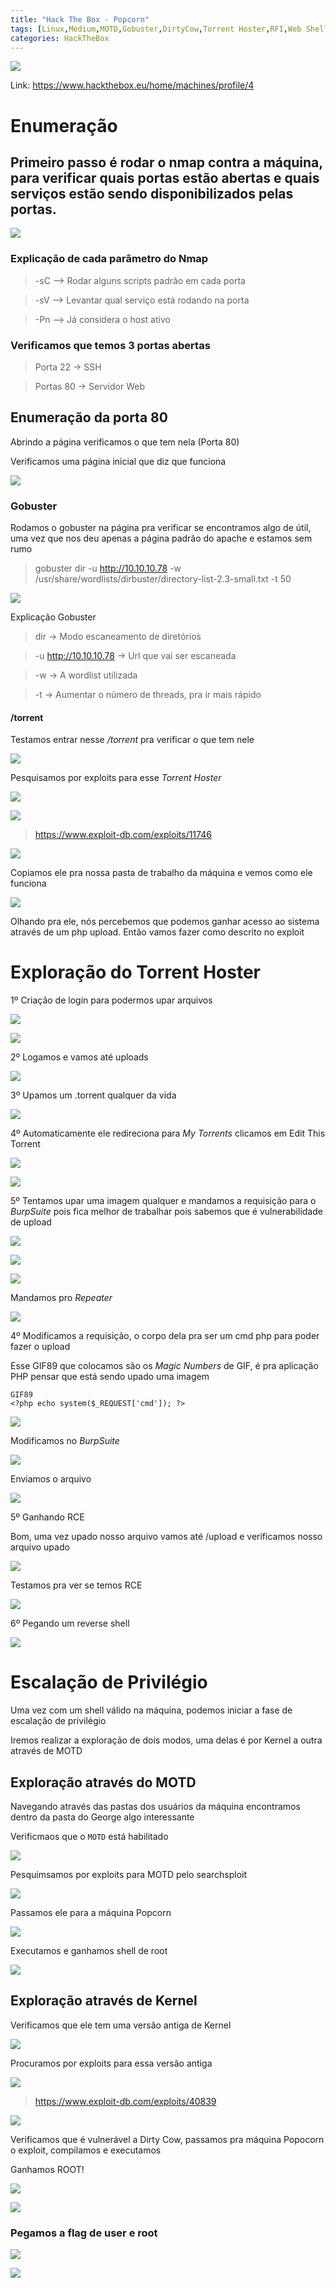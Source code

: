```yaml
---
title: "Hack The Box - Popcorn"
tags: [Linux,Medium,MOTD,Gobuster,DirtyCow,Torrent Hoster,RFI,Web Shell,BurpSuite,BurpSuite Repeater,Magic Number]
categories: HackTheBox
---
```


![](https://raw.githubusercontent.com/0x4rt3mis/0x4rt3mis.github.io/master/img/htb-popcorn/P_inicial.png)

Link: <https://www.hackthebox.eu/home/machines/profile/4>

# Enumeração

## Primeiro passo é rodar o nmap contra a máquina, para verificar quais portas estão abertas e quais serviços estão sendo disponibilizados pelas portas.

![](https://raw.githubusercontent.com/0x4rt3mis/0x4rt3mis.github.io/master/img/htb-popcorn/P_nmap.png)

### Explicação de cada parâmetro do Nmap

> -sC --> Rodar alguns scripts padrão em cada porta

> -sV --> Levantar qual serviço está rodando na porta

> -Pn --> Já considera o host ativo

### Verificamos que temos 3 portas abertas

> Porta 22 -> SSH

> Portas 80 -> Servidor Web

## Enumeração da porta 80

Abrindo a página verificamos o que tem nela (Porta 80)

Verificamos uma página inicial que diz que funciona

![](https://raw.githubusercontent.com/0x4rt3mis/0x4rt3mis.github.io/master/img/htb-popcorn/P_web.png)

### Gobuster

Rodamos o gobuster na página pra verificar se encontramos algo de útil, uma vez que nos deu apenas a página padrão do apache e estamos sem rumo

> gobuster dir -u http://10.10.10.78 -w /usr/share/wordlists/dirbuster/directory-list-2.3-small.txt -t 50

![](https://raw.githubusercontent.com/0x4rt3mis/0x4rt3mis.github.io/master/img/htb-popcorn/P_gobuster.png)

Explicação Gobuster

> dir -> Modo escaneamento de diretórios

> -u http://10.10.10.78 -> Url que vai ser escaneada

> -w -> A wordlist utilizada

> -t -> Aumentar o número de threads, pra ir mais rápido

#### /torrent 

Testamos entrar nesse */torrent* pra verificar o que tem nele

![](https://raw.githubusercontent.com/0x4rt3mis/0x4rt3mis.github.io/master/img/htb-popcorn/P_t.png)

Pesquisamos por exploits para esse *Torrent Hoster*

![](https://raw.githubusercontent.com/0x4rt3mis/0x4rt3mis.github.io/master/img/htb-popcorn/P_exp.png)

![](https://raw.githubusercontent.com/0x4rt3mis/0x4rt3mis.github.io/master/img/htb-popcorn/P_exp1.png)

> https://www.exploit-db.com/exploits/11746

![](https://raw.githubusercontent.com/0x4rt3mis/0x4rt3mis.github.io/master/img/htb-popcorn/P_searchsploit.png)

Copiamos ele pra nossa pasta de trabalho da máquina e vemos como ele funciona

![](https://raw.githubusercontent.com/0x4rt3mis/0x4rt3mis.github.io/master/img/htb-popcorn/P_searchsploit1.png)

Olhando pra ele, nós percebemos que podemos ganhar acesso ao sistema através de um php upload. Então vamos fazer como descrito no exploit

# Exploração do Torrent Hoster

1º Criação de login para podermos upar arquivos

![](https://raw.githubusercontent.com/0x4rt3mis/0x4rt3mis.github.io/master/img/htb-popcorn/P_tor.png)

![](https://raw.githubusercontent.com/0x4rt3mis/0x4rt3mis.github.io/master/img/htb-popcorn/P_tor1.png)

2º Logamos e vamos até uploads

![](https://raw.githubusercontent.com/0x4rt3mis/0x4rt3mis.github.io/master/img/htb-popcorn/P_tor2.png)

3º Upamos um .torrent qualquer da vida

![](https://raw.githubusercontent.com/0x4rt3mis/0x4rt3mis.github.io/master/img/htb-popcorn/P_torrent.png)

4º Automaticamente ele redireciona para *My Torrents* clicamos em Edit This Torrent

![](https://raw.githubusercontent.com/0x4rt3mis/0x4rt3mis.github.io/master/img/htb-popcorn/P_torrent2.png)

![](https://raw.githubusercontent.com/0x4rt3mis/0x4rt3mis.github.io/master/img/htb-popcorn/P_torrent3.png)

5º Tentamos upar uma imagem qualquer e mandamos a requisição para o *BurpSuite* pois fica melhor de trabalhar pois sabemos que é vulnerabilidade de upload

![](https://raw.githubusercontent.com/0x4rt3mis/0x4rt3mis.github.io/master/img/htb-popcorn/P_tor3.png)

![](https://raw.githubusercontent.com/0x4rt3mis/0x4rt3mis.github.io/master/img/htb-popcorn/P_tor4.png)

![](https://raw.githubusercontent.com/0x4rt3mis/0x4rt3mis.github.io/master/img/htb-popcorn/P_tor5.png)

Mandamos pro *Repeater*

![](https://raw.githubusercontent.com/0x4rt3mis/0x4rt3mis.github.io/master/img/htb-popcorn/P_tor6.png)

4º Modificamos a requisição, o corpo dela pra ser um cmd php para poder fazer o upload

Esse GIF89 que colocamos são os *Magic Numbers* de GIF, é pra aplicação PHP pensar que está sendo upado uma imagem

```
GIF89
<?php echo system($_REQUEST['cmd']); ?>
```

![](https://raw.githubusercontent.com/0x4rt3mis/0x4rt3mis.github.io/master/img/htb-popcorn/P_tor7.png)

Modificamos no *BurpSuite*

![](https://raw.githubusercontent.com/0x4rt3mis/0x4rt3mis.github.io/master/img/htb-popcorn/P_tor8.png)

Enviamos o arquivo

![](https://raw.githubusercontent.com/0x4rt3mis/0x4rt3mis.github.io/master/img/htb-popcorn/P_tor9.png)

5º Ganhando RCE

Bom, uma vez upado nosso arquivo vamos até /upload e verificamos nosso arquivo upado

![](https://raw.githubusercontent.com/0x4rt3mis/0x4rt3mis.github.io/master/img/htb-popcorn/P_tor10.png)

Testamos pra ver se temos RCE

![](https://raw.githubusercontent.com/0x4rt3mis/0x4rt3mis.github.io/master/img/htb-popcorn/P_tor11.png)

6º Pegando um reverse shell

![](https://raw.githubusercontent.com/0x4rt3mis/0x4rt3mis.github.io/master/img/htb-popcorn/P_tor12.png)

# Escalação de Privilégio

Uma vez com um shell válido na máquina, podemos iniciar a fase de escalação de privilégio

Iremos realizar a exploração de dois modos, uma delas é por Kernel a outra através de MOTD

## Exploração através do MOTD

Navegando através das pastas dos usuários da máquina encontramos dentro da pasta do George algo interessante

Verificmaos que o `MOTD` está habilitado

![](https://raw.githubusercontent.com/0x4rt3mis/0x4rt3mis.github.io/master/img/htb-popcorn/P_priv.png)

Pesquimsamos por exploits para MOTD pelo searchsploit

![](https://raw.githubusercontent.com/0x4rt3mis/0x4rt3mis.github.io/master/img/htb-popcorn/P_priv1.png)

Passamos ele para a máquina Popcorn

![](https://raw.githubusercontent.com/0x4rt3mis/0x4rt3mis.github.io/master/img/htb-popcorn/P_priv2.png)

Executamos e ganhamos shell de root

![](https://raw.githubusercontent.com/0x4rt3mis/0x4rt3mis.github.io/master/img/htb-popcorn/P_priv3.png)

## Exploração através de Kernel

Verificamos que ele tem uma versão antiga de Kernel

![](https://raw.githubusercontent.com/0x4rt3mis/0x4rt3mis.github.io/master/img/htb-popcorn/P_kernel.png)

Procuramos por exploits para essa versão antiga

![](https://raw.githubusercontent.com/0x4rt3mis/0x4rt3mis.github.io/master/img/htb-popcorn/P_kernel1.png)

> https://www.exploit-db.com/exploits/40839

![](https://raw.githubusercontent.com/0x4rt3mis/0x4rt3mis.github.io/master/img/htb-popcorn/P_kernel2.png)

Verificamos que é vulnerável a Dirty Cow, passamos pra máquina Popocorn o exploit, compilamos e executamos

Ganhamos ROOT!

![](https://raw.githubusercontent.com/0x4rt3mis/0x4rt3mis.github.io/master/img/htb-popcorn/P_kernel3.png)

![](https://raw.githubusercontent.com/0x4rt3mis/0x4rt3mis.github.io/master/img/htb-popcorn/P_kernel4.png)

### Pegamos a flag de user e root

![](https://raw.githubusercontent.com/0x4rt3mis/0x4rt3mis.github.io/master/img/htb-popcorn/P_root.png)

![](https://raw.githubusercontent.com/0x4rt3mis/0x4rt3mis.github.io/master/img/htb-popcorn/P_user.png)